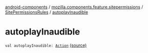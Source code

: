 [android-components](../../index.md) / [mozilla.components.feature.sitepermissions](../index.md) / [SitePermissionsRules](index.md) / [autoplayInaudible](./autoplay-inaudible.md)

# autoplayInaudible

`val autoplayInaudible: `[`Action`](-action/index.md) [(source)](https://github.com/mozilla-mobile/android-components/blob/master/components/feature/sitepermissions/src/main/java/mozilla/components/feature/sitepermissions/SitePermissionsRules.kt#L21)